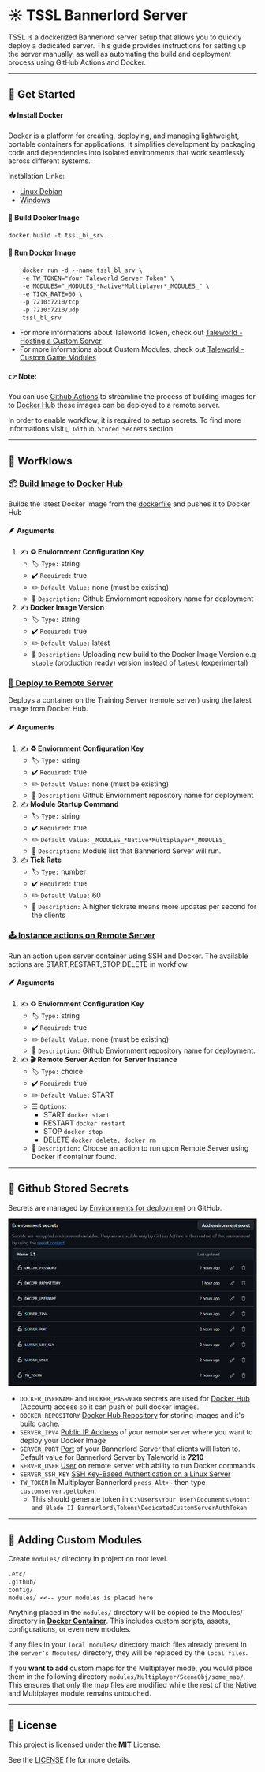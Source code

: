 # ☀ TSSL Bannerlord Server
TSSL is a dockerized Bannerlord server setup that allows you to quickly deploy a dedicated server. This guide provides instructions for setting up the server manually, as well as automating the build and deployment process using GitHub Actions and Docker.

---

## 🚀 Get Started

#### 📥 Install Docker
 Docker is a platform for creating, deploying, and managing lightweight, portable containers for applications. It simplifies development by packaging code and dependencies into isolated environments that work seamlessly across different systems.

Installation Links:
- [Linux Debian](https://docs.docker.com/engine/install/debian/)
- [Windows](https://docs.docker.com/desktop/setup/install/windows-install/) 

#### 🔧 Build Docker Image
```
docker build -t tssl_bl_srv .
```

#### 🚀 Run Docker Image
```
    docker run -d --name tssl_bl_srv \
    -e TW_TOKEN="Your Taleworld Server Token" \
    -e MODULES="_MODULES_*Native*Multiplayer*_MODULES_" \
    -e TICK_RATE=60 \
    -p 7210:7210/tcp
    -p 7210:7210/udp
    tssl_bl_srv
```

- For more informations about Taleworld Token, check out [Taleworld - Hosting a Custom Server](https://moddocs.bannerlord.com/multiplayer/hosting_server/)
- For more informations about Custom Modules, check out [Taleworld - Custom Game Modules](https://moddocs.bannerlord.com/multiplayer/custom_game_mode/)

#### 👉 Note: 

 You can use [Github Actions](https://docs.github.com/en/actions) to streamline the process of building images for to [Docker Hub](https://hub.docker.com) these images can be deployed to a remote server. 

In order to enable workflow, it is required to setup secrets. To find more informations visit 
`🔐 Github Stored Secrets` section.

---

## 🚀 Worfklows
### [📦 Build Image to Docker Hub](https://github.com/vojinpavlovic/tssl/actions/workflows/deploy.yml)
Builds the latest Docker image from the [dockerfile](https://github.com/vojinpavlovic/tssl/blob/main/dockerfile) and pushes it to Docker Hub

#### 🪶 Arguments

1. ✍️ **♻️ Enviornment Configuration Key**
    - 🏷️ `Type:` string
    - ✔️ `Required:` true
    - ✏️ `Default Value:` none (must be existing)
    - 📙 `Description:` Github Enviornment repository name for deployment  
2. ✍️ **Docker Image Version**
    - 🏷️ `Type:` string
    - ✔️ `Required:` true
    - ✏️ `Default Value:` latest
    - 📙 `Description:` Uploading new build to the Docker Image Version e.g `stable` (production ready) version instead of `latest` (experimental)
    


### [🚀 Deploy to Remote Server](https://github.com/vojinpavlovic/tssl/actions/workflows/deploy.yml)
Deploys a container on the Training Server (remote server) using the latest image from Docker Hub.

#### 🪶 Arguments

1. ✍️ **♻️ Enviornment Configuration Key**
    - 🏷️ `Type:` string
    - ✔️ `Required:` true
    - ✏️ `Default Value:` none (must be existing)
    - 📙 `Description:` Github Enviornment repository name for deployment  
2. ✍️ **Module Startup Command**
    - 🏷️ `Type:` string
    - ✔️ `Required:` true
    - ✏️ `Default Value:` `_MODULES_*Native*Multiplayer*_MODULES_`
    - 📙 `Description:` Module list that Bannerlord Server will run.
2. ✍️ **Tick Rate**
    - 🏷️ `Type:` number
    - ✔️ `Required:` true
    - ✏️ `Default Value:` 60
    - 📙 `Description:` A higher tickrate means more updates per second for the clients

### [🕹️ Instance actions on Remote Server](https://github.com/vojinpavlovic/tssl_bl_srv/actions/workflows/instance-actions.yml)
Run an action upon server container using SSH and Docker. The available actions are START,RESTART,STOP,DELETE in workflow.

#### 🪶 Arguments

1. ✍️ **♻️ Enviornment Configuration Key**
    - 🏷️ `Type:` string
    - ✔️ `Required:` true
    - ✏️ `Default Value:` none (must be existing)
    - 📙 `Description:` Github Enviornment repository name for deployment.
2. ✍️ **🎬 Remote Server Action for Server Instance**
    - 🏷️ `Type:` choice
    - ✔️ `Required:` true
    - ✏️ `Default Value:` START
    - ☰  `Options`: 
        - START `docker start`
        - RESTART `docker restart`
        - STOP `docker stop`
        - DELETE `docker delete, docker rm`
    - 📙 `Description:` Choose an action to run upon Remote Server using Docker if container found.

---

## 🔐 Github Stored Secrets

Secrets are managed by [Environments for deployment](https://docs.github.com/en/actions/managing-workflow-runs-and-deployments/managing-deployments/managing-environments-for-deployment) on GitHub.

![Secret Repository Example](.etc/readme-assets/secret-repository.png)

- `DOCKER_USERNAME` and `DOCKER_PASSWORD` secrets are used for [Docker Hub](https://docs.docker.com/docker-hub/quickstart/) (Account) access so it can push or pull docker images.
- `DOCKER_REPOSITORY` [Docker Hub Repository](https://docs.docker.com/docker-hub/repos/) for storing images and it's build cache. 
- `SERVER_IPV4` [Public IP Address](https://wiki.teltonika-networks.com/view/Private_and_Public_IP_Addresses#:~:text=Public%20static%20-%20some%20times%20called,%2C%20device%2C%20server%20or%20website.) of your remote server where you want to deploy your Docker Image
- `SERVER_PORT` [Port](https://www.techtarget.com/searchnetworking/definition/port-number) of your Bannerlord Server that clients will listen to. Default value for Bannerlord Server by Taleworld is **7210**
- `SERVER_USER` [User](https://www.freecodecamp.org/news/how-to-manage-users-in-linux/) on remote server with ability to run Docker commands
- `SERVER_SSH_KEY` [SSH Key-Based Authentication on a Linux Server](https://www.digitalocean.com/community/tutorials/how-to-configure-ssh-key-based-authentication-on-a-linux-server) 
- `TW_TOKEN` In Multiplayer Bannerlord `press Alt+~` then type `customserver.gettoken`. 
    - This should generate token in `C:\Users\Your User\Documents\Mount and Blade II Bannerlord\Tokens\DedicatedCustomServerAuthToken`

---

## 📁 Adding Custom Modules

Create `modules/` directory in project on root level.

```
.etc/
.github/
config/
modules/ <<-- your modules is placed here
```

Anything placed in the `modules/` directory will be copied to the Modules/` directory in **[Docker Container](https://www.docker.com/resources/what-container/)**. This includes custom scripts, assets, configurations, or even new modules.

If any files in your `local modules/` directory match files already present in the `server’s Modules/` directory, they will be replaced by the `local files`.

If you **want to add** custom maps for the Multiplayer mode, you would place them in the following directory `modules/Multiplayer/SceneObj/some_map/`. This ensures that only the map files are modified while the rest of the Native and Multiplayer module remains untouched.

---

## 🧾 License

This project is licensed under the **MIT** License. 

See the [LICENSE](https://github.com/vojinpavlovic/tssl/blob/main/LICENSE) file for more details.
